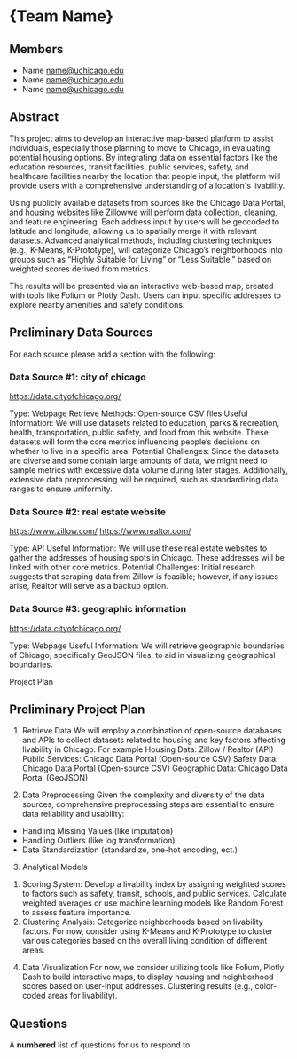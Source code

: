 # {Team Name}

## Members

- Name <name@uchicago.edu>
- Name <name@uchicago.edu>
- Name <name@uchicago.edu>

## Abstract

This project aims to develop an interactive map-based platform to assist individuals, especially those planning to move to Chicago, in evaluating potential housing options. By integrating data on essential factors like the education resources, transit facilities, public services, safety, and healthcare facilities nearby the location that people input, the platform will provide users with a comprehensive understanding of a location's livability.

Using publicly available datasets from sources like the Chicago Data Portal, and housing websites like Zillowwe will perform data collection, cleaning, and feature engineering. Each address input by users will be geocoded to latitude and longitude, allowing us to spatially merge it with relevant datasets. Advanced analytical methods, including clustering techniques (e.g., K-Means, K-Prototype), will categorize Chicago’s neighborhoods into groups such as “Highly Suitable for Living” or “Less Suitable,” based on weighted scores derived from metrics.

The results will be presented via an interactive web-based map, created with tools like Folium or Plotly Dash. Users can input specific addresses to explore nearby amenities and safety conditions.


## Preliminary Data Sources

For each source please add a section with the following:

### Data Source #1: city of chicago

https://data.cityofchicago.org/

Type: Webpage
Retrieve Methods: Open-source CSV files
Useful Information: We will use datasets related to education, parks & recreation, health, transportation, public safety, and food from this website. These datasets will form the core metrics influencing people’s decisions on whether to live in a specific area.
Potential Challenges: Since the datasets are diverse and some contain large amounts of data, we might need to sample metrics with excessive data volume during later stages. Additionally, extensive data preprocessing will be required, such as standardizing data ranges to ensure uniformity.

### Data Source #2: real estate website

https://www.zillow.com/
https://www.realtor.com/

Type: API
Useful Information: We will use these real estate websites to gather the addresses of housing spots in Chicago. These addresses will be linked with other core metrics.
Potential Challenges: Initial research suggests that scraping data from Zillow is feasible; however, if any issues arise, Realtor will serve as a backup option.

### Data Source #3: geographic information

https://data.cityofchicago.org/

Type: Webpage
Useful Information: We will retrieve geographic boundaries of Chicago, specifically GeoJSON files, to aid in visualizing geographical boundaries.

Project Plan

## Preliminary Project Plan

1. Retrieve Data
We will employ a combination of open-source databases and APIs to collect datasets related to housing and key factors affecting livability in Chicago. For example
Housing Data: Zillow / Realtor (API)
Public Services: Chicago Data Portal (Open-source CSV)
Safety Data: Chicago Data Portal (Open-source CSV)
Geographic Data: Chicago Data Portal (GeoJSON)

2. Data Preprocessing
Given the complexity and diversity of the data sources, comprehensive preprocessing steps are essential to ensure data reliability and usability:
-	Handling Missing Values (like imputation)
-	Handling Outliers (like log transformation)
-	Data Standardization (standardize, one-hot encoding, ect.)

3. Analytical Models
1) Scoring System:
Develop a livability index by assigning weighted scores to factors such as safety, transit, schools, and public services. Calculate weighted averages or use machine learning models like Random Forest to assess feature importance.
2) Clustering Analysis:
Categorize neighborhoods based on livability factors. For now, consider using K-Means and K-Prototype to cluster various categories based on the overall living condition of different areas.


4. Data Visualization
For now, we consider utilizing tools like Folium, Plotly Dash to build interactive maps, to display housing and neighborhood scores based on user-input addresses. Clustering results (e.g., color-coded areas for livability).



## Questions

A **numbered** list of questions for us to respond to.
